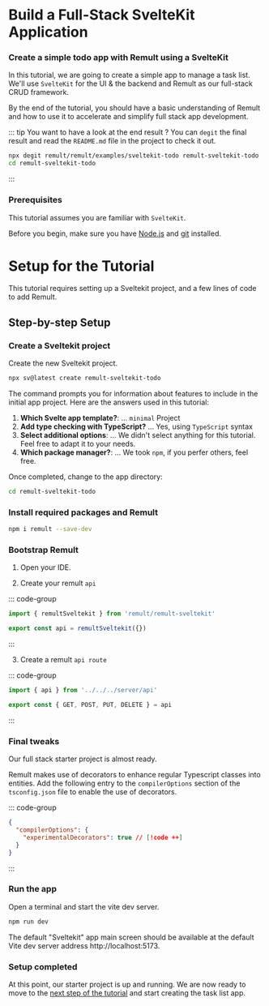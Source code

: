 # Build a Full-Stack SvelteKit Application

### Create a simple todo app with Remult using a SvelteKit

In this tutorial, we are going to create a simple app to manage a task list. We'll use `SvelteKit` for the UI & the backend and Remult as our full-stack CRUD framework.

By the end of the tutorial, you should have a basic understanding of Remult and how to use it to accelerate and simplify full stack app development.

::: tip You want to have a look at the end result ?
You can `degit` the final result and read the `README.md` file in the project to check it out.

```sh
npx degit remult/remult/examples/sveltekit-todo remult-sveltekit-todo
cd remult-sveltekit-todo
```

:::

### Prerequisites

This tutorial assumes you are familiar with `SvelteKit`.

Before you begin, make sure you have [Node.js](https://nodejs.org) and [git](https://git-scm.com/) installed.

# Setup for the Tutorial

This tutorial requires setting up a Sveltekit project, and a few lines of code to add Remult.

## Step-by-step Setup

### Create a Sveltekit project

Create the new Sveltekit project.

```sh
npx sv@latest create remult-sveltekit-todo
```

The command prompts you for information about features to include in the initial app project. Here are the answers used in this tutorial:

1. **Which Svelte app template?**: ... `minimal` Project
2. **Add type checking with TypeScript?** ... Yes, using `TypeScript` syntax
3. **Select additional options**: ... We didn't select anything for this tutorial. Feel free to adapt it to your needs.
4. **Which package manager?**: ... We took `npm`, if you perfer others, feel free.

Once completed, change to the app directory:

```sh
cd remult-sveltekit-todo
```

### Install required packages and Remult

```sh
npm i remult --save-dev
```

### Bootstrap Remult

1. Open your IDE.

2. Create your remult `api`

::: code-group

```ts [src/server/api.ts]
import { remultSveltekit } from 'remult/remult-sveltekit'

export const api = remultSveltekit({})
```

:::

3. Create a remult `api route`

::: code-group

```ts [src/routes/api/[...remult]/+server.ts]
import { api } from '../../../server/api'

export const { GET, POST, PUT, DELETE } = api
```

:::

### Final tweaks

Our full stack starter project is almost ready.

Remult makes use of decorators to enhance regular Typescript classes into entities. Add the following entry to the `compilerOptions` section of the `tsconfig.json` file to enable the use of decorators.

::: code-group

```json [tsconfig.json]
{
  "compilerOptions": {
    "experimentalDecorators": true // [!code ++]
  }
}
```

:::

### Run the app

Open a terminal and start the vite dev server.

```sh
npm run dev
```

The default "Sveltekit" app main screen should be available at the default Vite dev server address http://localhost:5173.

### Setup completed

At this point, our starter project is up and running. We are now ready to move to the [next step of the tutorial](./entities.md) and start creating the task list app.

